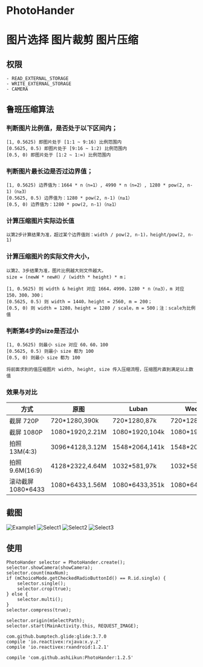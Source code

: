 # PhotoHander
# 图片选择  图片裁剪 图片压缩
## 权限
    - READ_EXTERNAL_STORAGE
    - WRITE_EXTERNAL_STORAGE
    - CAMERA
## 鲁班压缩算法
### 判断图片比例值，是否处于以下区间内；
    [1, 0.5625) 即图片处于 [1:1 ~ 9:16) 比例范围内
    [0.5625, 0.5) 即图片处于 [9:16 ~ 1:2) 比例范围内
    [0.5, 0) 即图片处于 [1:2 ~ 1:∞) 比例范围内

### 判断图片最长边是否过边界值；
    [1, 0.5625) 边界值为：1664 * n（n=1）, 4990 * n（n=2）, 1280 * pow(2, n-1)（n≥3）
    [0.5625, 0.5) 边界值为：1280 * pow(2, n-1)（n≥1）
    [0.5, 0) 边界值为：1280 * pow(2, n-1)（n≥1）

### 计算压缩图片实际边长值
    以第2步计算结果为准，超过某个边界值则：width / pow(2, n-1)，height/pow(2, n-1)

### 计算压缩图片的实际文件大小，
    以第2、3步结果为准，图片比例越大则文件越大。
    size = (newW * newH) / (width * height) * m；

    [1, 0.5625) 则 width & height 对应 1664，4990，1280 * n（n≥3），m 对应 150，300，300；
    [0.5625, 0.5) 则 width = 1440，height = 2560, m = 200；
    [0.5, 0) 则 width = 1280，height = 1280 / scale，m = 500；注：scale为比例值

### 判断第4步的size是否过小

    [1, 0.5625) 则最小 size 对应 60，60，100
    [0.5625, 0.5) 则最小 size 都为 100
    [0.5, 0) 则最小 size 都为 100

    将前面求到的值压缩图片 width, height, size 传入压缩流程，压缩图片直到满足以上数值

### 效果与对比
|       方式      |      原图      |    Luban     |    Wechat   |
|-----------------|---------------|---------------|-------------|
|截屏 720P|720*1280,390k|720*1280,87k|720*1280,56k|
|截屏 1080P|1080*1920,2.21M|1080*1920,104k|1080*1920,112k|
|拍照 13M(4:3)|3096*4128,3.12M|1548*2064,141k|1548*2064,147k|
|拍照 9.6M(16:9)|4128*2322,4.64M|1032*581,97k|1032*581,74k|
|滚动截屏 1080*6433|1080*6433,1.56M|1080*6433,351k|1080*6433,482k|

## 截图
![Example1](art/example_1.png) ![Select1](art/select_1.png) ![Select2](art/select_2.png) ![Select3](art/select_3.png)

## 使用
    PhotoHander selector = PhotoHander.create();
    selector.showCamera(showCamera);
    selector.count(maxNum);
    if (mChoiceMode.getCheckedRadioButtonId() == R.id.single) {
        selector.single();
        selector.crop(true);
    } else {
        selector.multi();
    }
    selector.compress(true);

    selector.origin(mSelectPath);
    selector.start(MainActivity.this, REQUEST_IMAGE);

    com.github.bumptech.glide:glide:3.7.0
    compile 'io.reactivex:rxjava:x.y.z'
    compile 'io.reactivex:rxandroid:1.2.1'

    compile 'com.github.ashLikun:PhotoHander:1.2.5'

